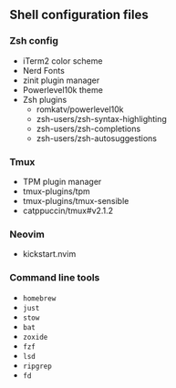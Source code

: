 ## Shell configuration files

### Zsh config

- iTerm2 color scheme
- Nerd Fonts
- zinit plugin manager
- Powerlevel10k theme
- Zsh plugins
  - romkatv/powerlevel10k
  - zsh-users/zsh-syntax-highlighting
  - zsh-users/zsh-completions
  - zsh-users/zsh-autosuggestions

### Tmux

- TPM plugin manager
- tmux-plugins/tpm
- tmux-plugins/tmux-sensible
- catppuccin/tmux#v2.1.2

### Neovim

- kickstart.nvim


### Command line tools

- `homebrew`
- `just`
- `stow`
- `bat`
- `zoxide`
- `fzf`
- `lsd`
- `ripgrep`
- `fd`

